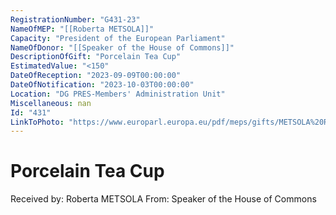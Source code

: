 ```yaml
---
RegistrationNumber: "G431-23"
NameOfMEP: "[[Roberta METSOLA]]"
Capacity: "President of the European Parliament"
NameOfDonor: "[[Speaker of the House of Commons]]"
DescriptionOfGift: "Porcelain Tea Cup"
EstimatedValue: "<150"
DateOfReception: "2023-09-09T00:00:00"
DateOfNotification: "2023-10-03T00:00:00"
Location: "DG PRES-Members' Administration Unit"
Miscellaneous: nan
Id: "431"
LinkToPhoto: "https://www.europarl.europa.eu/pdf/meps/gifts/METSOLA%20Roberta_G431-23.JPG#"
---
```


# Porcelain Tea Cup

Received by: Roberta METSOLA
From: Speaker of the House of Commons
